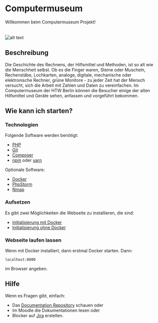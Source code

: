 # Computermuseum

Willkommen beim Computermuseum Projekt!
<br /><br /><br />![alt text](https://www.sammlungen.htw-berlin.de/computermuseum/thumb_gal_C64_01.png)

## Beschreibung

Die Geschichte des Rechnens, der Hilfsmittel und Methoden, ist so alt wie die Menschheit selbst. Ob es die Finger waren, Steine oder Muscheln, Rechenstäbe, Lochkarten, analoge, digitale, mechanische oder elektronische Rechner, grüne Monitore - zu jeder Zeit hat der Mensch versucht, sich die Arbeit mit Zahlen und Daten zu vereinfachen. Im Computermuseum der HTW Berlin können die Besucher einige der alten Hilfsmittel und Geräte sehen, anfassen und vorgeführt bekommen. 

## Wie kann ich starten?

### Technologien

Folgende Software werden benötigt:
* [PHP](https://www.php.net/)
* [Git](https://www.php.net/)
* [Composer](https://www.php.net/)
* [npm](https://www.php.net/) oder [yarn](https://www.php.net/)

Optionale Software:
* [Docker](https://www.docker.com/)
* [PhpStorm](https://www.jetbrains.com/phpstorm/)
* [Nmap](https://nmap.org/)

### Aufsetzen

Es gibt zwei Möglichkeiten die Webseite zu installieren, die sind:
* [Initialisierung mit Docker](https://github.com/htwb-computermuseum/Documentation/tree/master/docs/dashboard/docker.md)
* [Initialisierung ohne Docker](https://github.com/htwb-computermuseum/Documentation/tree/master/docs/dashboard/setup-win-mac.md)

### Webseite laufen lassen

Wenn mit Docker installiert, dann erstmal Docker starten.
Dann:
```
localhost:8000
```
im Browser angeben.

## Hilfe

Wenn es Fragen gibt, einfach:
* Das [Documentation Repository](https://github.com/htwb-computermuseum/Documentation/tree/master/docs) schauen oder
* Im Moodle die Dokumentationen lesen oder
* Blocker auf [Jira](https://computermuseum-htw.atlassian.net/) erstellen.

